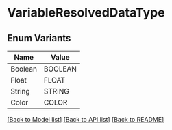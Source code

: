 # VariableResolvedDataType

## Enum Variants

| Name | Value |
|---- | -----|
| Boolean | BOOLEAN |
| Float | FLOAT |
| String | STRING |
| Color | COLOR |


[[Back to Model list]](../README.md#documentation-for-models) [[Back to API list]](../README.md#documentation-for-api-endpoints) [[Back to README]](../README.md)


